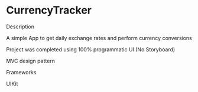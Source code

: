 # CurrencyTracker

Description

A simple App to get daily exchange rates and perform currency conversions

Project was completed using 100% programmatic UI (No Storyboard)

MVC design pattern


Frameworks

UIKit
